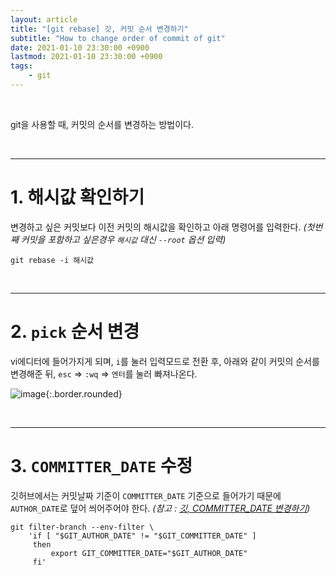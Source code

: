 ```yaml
---
layout: article
title: "[git rebase] 깃, 커밋 순서 변경하기"
subtitle: "How to change order of commit of git"
date: 2021-01-10 23:30:00 +0900
lastmod: 2021-01-10 23:30:00 +0900
tags: 
    - git
---
```


<br>

git을 사용할 때, 커밋의 순서를 변경하는 방법이다.

<br>

---

# 1. 해시값 확인하기

변경하고 싶은 커밋보다 이전 커밋의 해시값을 확인하고 아래 명령어를 입력한다. *(첫번째 커밋을 포함하고 싶은경우 `해시값` 대신 `--root` 옵션 입력)*

```
git rebase -i 해시값
```

<br>

---

# 2. `pick` 순서 변경

vi에디터에 들어가지게 되며, `i`를 눌러 입력모드로 전환 후, 아래와 같이 커밋의 순서를 변경해준 뒤, `esc` => `:wq` => `엔터`를 눌러 빠져나온다.

![image](https://user-images.githubusercontent.com/59393359/104125783-60dc8380-539c-11eb-8748-0753a79013f3.png){:.border.rounded}

<br>

---

# 3. `COMMITTER_DATE` 수정

깃허브에서는 커밋날짜 기준이 `COMMITTER_DATE` 기준으로 들어가기 때문에 `AUTHOR_DATE`로 덮어 씌어주어야 한다. *(참고 : [깃, COMMITTER_DATE 변경하기](https://syki66.github.io/blog/2020/12/30/git-change-committer-date.html))*

```
git filter-branch --env-filter \
    'if [ "$GIT_AUTHOR_DATE" != "$GIT_COMMITTER_DATE" ]
     then
         export GIT_COMMITTER_DATE="$GIT_AUTHOR_DATE"
     fi'
```

<br><br><br><br>